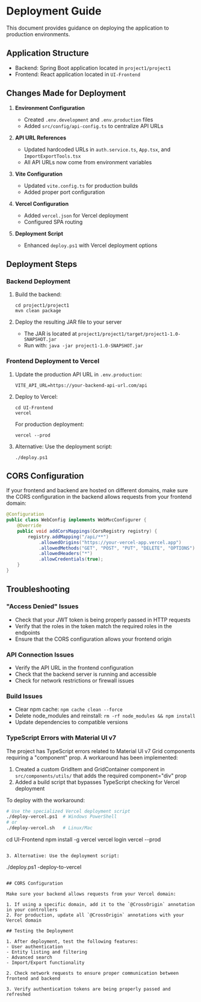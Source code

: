 # Deployment Guide

This document provides guidance on deploying the application to production environments.

## Application Structure
- Backend: Spring Boot application located in `project1/project1`
- Frontend: React application located in `UI-Frontend`

## Changes Made for Deployment

1. **Environment Configuration**
   - Created `.env.development` and `.env.production` files
   - Added `src/config/api-config.ts` to centralize API URLs

2. **API URL References**
   - Updated hardcoded URLs in `auth.service.ts`, `App.tsx`, and `ImportExportTools.tsx`
   - All API URLs now come from environment variables

3. **Vite Configuration**
   - Updated `vite.config.ts` for production builds
   - Added proper port configuration

4. **Vercel Configuration**
   - Added `vercel.json` for Vercel deployment
   - Configured SPA routing

5. **Deployment Script**
   - Enhanced `deploy.ps1` with Vercel deployment options

## Deployment Steps

### Backend Deployment

1. Build the backend:
   ```
   cd project1/project1
   mvn clean package
   ```

2. Deploy the resulting JAR file to your server
   - The JAR is located at `project1/project1/target/project1-1.0-SNAPSHOT.jar`
   - Run with: `java -jar project1-1.0-SNAPSHOT.jar`

### Frontend Deployment to Vercel

1. Update the production API URL in `.env.production`:
   ```
   VITE_API_URL=https://your-backend-api-url.com/api
   ```

2. Deploy to Vercel:
   ```
   cd UI-Frontend
   vercel
   ```
   
   For production deployment:
   ```
   vercel --prod
   ```
   
3. Alternative: Use the deployment script:
   ```
   ./deploy.ps1
   ```

## CORS Configuration

If your frontend and backend are hosted on different domains, make sure the CORS configuration in the backend allows requests from your frontend domain:

```java
@Configuration
public class WebConfig implements WebMvcConfigurer {
    @Override
    public void addCorsMappings(CorsRegistry registry) {
        registry.addMapping("/api/**")
            .allowedOrigins("https://your-vercel-app.vercel.app")
            .allowedMethods("GET", "POST", "PUT", "DELETE", "OPTIONS")
            .allowedHeaders("*")
            .allowCredentials(true);
    }
}
```

## Troubleshooting

### "Access Denied" Issues
- Check that your JWT token is being properly passed in HTTP requests
- Verify that the roles in the token match the required roles in the endpoints
- Ensure that the CORS configuration allows your frontend origin

### API Connection Issues
- Verify the API URL in the frontend configuration
- Check that the backend server is running and accessible
- Check for network restrictions or firewall issues

### Build Issues
- Clear npm cache: `npm cache clean --force`
- Delete node_modules and reinstall: `rm -rf node_modules && npm install`
- Update dependencies to compatible versions

### TypeScript Errors with Material UI v7
The project has TypeScript errors related to Material UI v7 Grid components requiring a "component" prop. A workaround has been implemented:

1. Created a custom GridItem and GridContainer component in `src/components/utils/` that adds the required component="div" prop
2. Added a build script that bypasses TypeScript checking for Vercel deployment

To deploy with the workaround:
```bash
# Use the specialized Vercel deployment script
./deploy-vercel.ps1  # Windows PowerShell
# or
./deploy-vercel.sh   # Linux/Mac
```
   cd UI-Frontend
   npm install -g vercel
   vercel login
   vercel --prod
   ```

3. Alternative: Use the deployment script:
   ```
   ./deploy.ps1 -deploy-to-vercel
   ```

## CORS Configuration

Make sure your backend allows requests from your Vercel domain:

1. If using a specific domain, add it to the `@CrossOrigin` annotation in your controllers
2. For production, update all `@CrossOrigin` annotations with your Vercel domain

## Testing the Deployment

1. After deployment, test the following features:
   - User authentication
   - Entity listing and filtering
   - Advanced search
   - Import/Export functionality
   
2. Check network requests to ensure proper communication between frontend and backend

3. Verify authentication tokens are being properly passed and refreshed
